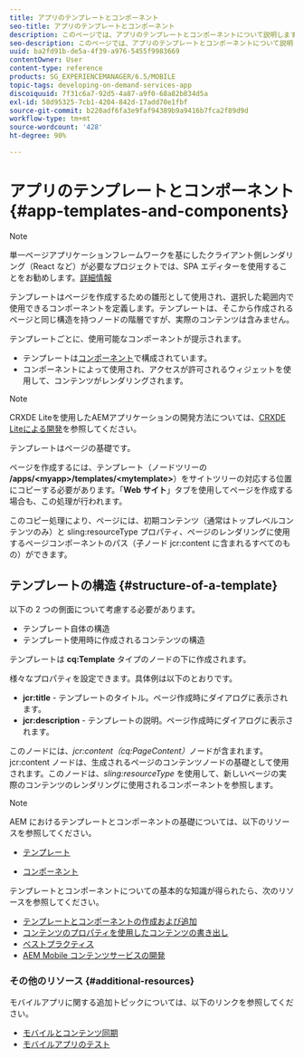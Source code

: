 ```yaml
---
title: アプリのテンプレートとコンポーネント
seo-title: アプリのテンプレートとコンポーネント
description: このページでは、アプリのテンプレートとコンポーネントについて説明します。テンプレートの構造について詳しく説明します。
seo-description: このページでは、アプリのテンプレートとコンポーネントについて説明します。テンプレートの構造について詳しく説明します。
uuid: ba2fd91b-de5a-4f39-a976-5455f9983669
contentOwner: User
content-type: reference
products: SG_EXPERIENCEMANAGER/6.5/MOBILE
topic-tags: developing-on-demand-services-app
discoiquuid: 7f31c6a7-92d5-4a87-a9f0-68a82b834d5a
exl-id: 58d95325-7cb1-4204-842d-17add70e1fbf
source-git-commit: b220adf6fa3e9faf94389b9a9416b7fca2f89d9d
workflow-type: tm+mt
source-wordcount: '428'
ht-degree: 90%

---
```


# アプリのテンプレートとコンポーネント{#app-templates-and-components}

>[!NOTE]
>
>単一ページアプリケーションフレームワークを基にしたクライアント側レンダリング（React など）が必要なプロジェクトでは、SPA エディターを使用することをお勧めします。[詳細情報](/help/sites-developing/spa-overview.md)

テンプレートはページを作成するための雛形として使用され、選択した範囲内で使用できるコンポーネントを定義します。テンプレートは、そこから作成されるページと同じ構造を持つノードの階層ですが、実際のコンテンツは含みません。

テンプレートごとに、使用可能なコンポーネントが提示されます。

* テンプレートは[コンポーネント](/help/sites-developing/components.md)で構成されています。
* コンポーネントによって使用され、アクセスが許可されるウィジェットを使用して、コンテンツがレンダリングされます。

>[!NOTE]
>
>CRXDE Liteを使用したAEMアプリケーションの開発方法については、[CRXDE Liteによる開発](/help/sites-developing/developing-with-crxde-lite.md)を参照してください。

テンプレートはページの基礎です。

ページを作成するには、テンプレート（ノードツリーの **/apps/&lt;myapp>/templates/&lt;mytemplate>**）をサイトツリーの対応する位置にコピーする必要があります。「**Web サイト**」タブを使用してページを作成する場合も、この処理が行われます。

このコピー処理により、ページには、初期コンテンツ（通常はトップレベルコンテンツのみ）と sling:resourceType プロパティ、ページのレンダリングに使用するページコンポーネントのパス（子ノード jcr:content に含まれるすべてのもの）ができます。

## テンプレートの構造  {#structure-of-a-template}

以下の 2 つの側面について考慮する必要があります。

* テンプレート自体の構造
* テンプレート使用時に作成されるコンテンツの構造

テンプレートは **cq:Template** タイプのノードの下に作成されます。

様々なプロパティを設定できます。具体例は以下のとおりです。

* **jcr:title** - テンプレートのタイトル。ページ作成時にダイアログに表示されます。
* **jcr:description** - テンプレートの説明。ページ作成時にダイアログに表示されます。

このノードには、*jcr:content（cq:PageContent）*&#x200B;ノードが含まれます。jcr:content ノードは、生成されるページのコンテンツノードの基礎として使用されます。このノードは、*sling:resourceType* を使用して、新しいページの実際のコンテンツのレンダリングに使用されるコンポーネントを参照します。

>[!NOTE]
>
>AEM におけるテンプレートとコンポーネントの基礎については、以下のリソースを参照してください。
>
>* [テンプレート](/help/sites-developing/templates.md)
* [コンポーネント](/help/sites-developing/components.md)



テンプレートとコンポーネントについての基本的な知識が得られたら、次のリソースを参照してください。

* [テンプレートとコンポーネントの作成および追加](/help/mobile/mobile-ondemand-app-templates.md)
* [コンテンツのプロパティを使用したコンテンツの書き出し](/help/mobile/on-demand-content-properties-exporting.md)
* [ベストプラクティス](/help/mobile/best-practices-aem-mobile.md)
* [AEM Mobile コンテンツサービスの開発](/help/mobile/developing-content-services.md)

### その他のリソース {#additional-resources}

モバイルアプリに関する追加トピックについては、以下のリンクを参照してください。

* [モバイルとコンテンツ同期](/help/mobile/mobile-ondemand-contentsync.md)
* [モバイルアプリのテスト](/help/mobile/develop-mobile-apps-testing.md)

